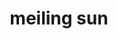 ---
title: "meiling sun"
role: "phd student"
image: "team/meiling_sun.png"
bio: "i did my bachelor's in polymer engineering. my current research interest is to explore how artificial intelligence can contribute to chemical universe."
social:
  - icon: "github"
    url: "https://github.com/MLSun22"
  - icon: "envelope"
    url: "mailto:meilingsun20@gmail.com"
  - icon: "linkedin"
    url: "https://www.linkedin.com/in/meiling-sun-659648271/"
---